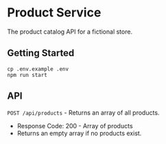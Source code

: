 # Product Service

The product catalog API for a fictional store.

## Getting Started

```shell
cp .env.example .env
npm run start
```

## API

`POST /api/products` - Returns an array of all products.

- Response Code: 200 - Array of products
- Returns an empty array if no products exist.
